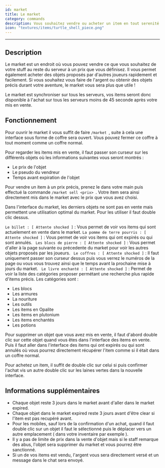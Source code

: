 ```yaml
---
id: market
title: Le market
category: commands
description: Vous souhaitez vendre ou acheter un item en tout serenité et facilement ? Rien de mieux que utiliser le market !
icon: "textures/items/turtle_shell_piece.png"
---
```

___
## Description

Le market est un endroit où vous pouvez vendre ce que vous souhaitez de votre stuff au reste du serveur à un prix que vous définisez. Il vous permet également acheter des objets proposés par d'autres joueurs rapidement et facilement. 
Si vous souhaitez vous faire de l'argent ou obtenir des objets précis durant votre aventure, le market vous sera plus que utile !  

Le market est synchroniser sur tous les serveurs, vos items seront donc disponible à l'achat sur tous les serveurs moins de 45 seconde après votre mis en vente.
 
## Fonctionnement 

Pour ouvrir le market il vous suffit de faire ``/market ``, suite à cela une interface sous forme de coffre sera ouvert. Vous pouvez fermer ce coffre à tout moment comme un coffre normal. 

Pour regarder les items mis en vente, il faut passer son curseur sur les différents objets où les informations suivantes vous seront montrés :  
* Le prix de l'objet   
* Le pseudo du vendreur 
* Temps avant expiration de l'objet

Pour vendre un item à un prix précis, prenez le dans votre main puis effectué la commande ``/market sell <prix> ``. Votre item sera ainsi directement mis dans le market avec le prix que vous avez choisi. 

Dans l'interface du market, les derniers objets ne sont pas en vente mais permettent une utilisation optimal du market. Pour les utiliser il faut double clic dessus.

 ``Le billet : [ Attente shocked ]`` : Vous permet de voir vos items qui sont actuelement en vente dans le market. 
 ``La pomme de terre pourris : [ Attente shocked ]`` : Vous permet de voir vos items qui ont expirés ou qui sont annulés. 
 `` Les blocs de pierre : [ Attente shocked ]`` : Vous permet d'aller à la page suivante ou précedente du market pour voir les autres objets proposés par les joueurs.
 `` Le coffres : [ Attente shocked ]`` : Il faut uniquement passer son curseur dessus puis vous verrez le numéros de la page ou vous vous trouvez ainsi que le temps avant la prochaine mise à jours du market. 
 `` Le livre enchanté : [ Attente shocked ]`` : Permet de voir la liste des catégories proposer permétant une recherche plus rapide d'items précis. Les catégories sont : 
   * Les blocs  
   * Les armures  
   * La nouriture  
   * Les outils
   * Les items en Opalite 
   * Les items en plutonium
   * Les items enchantés
   * Les potions

Pour supprimer un objet que vous avez mis en vente, il faut d'abord double clic sur cette objet quand vous êtes dans l'interface des items en vente. Puis il faut aller dans l'interface des items qui ont expirés ou qui sont annulés où vous pourrez directement récupérer l'item comme si il était dans un coffre normal. 

Pour achetez un item, il suffit de double clic sur celui si puis confirmer l'achat vis un autre double clic sur les laines vertes dans la nouvelle interface. 

## Informations supplémentaires

* Chaque objet reste 3 jours dans le market avant d'aller dans le market expired. 
* Chaque objet dans le market expired reste 3 jours avant d'être clear si l'item est pas recupéré avant.
* Pour les mobiles, sauf lors de la confirmation d'un achat, quand il faut double clic sur un objet il faut le sélectionné puis le déplacer vers un autre emplacement ( dans votre inventaire par exemple ).
* Il y a pas de limite de prix dans la vente d'objet mais si le staff remarque des abus, l'objet sera supprimer du market et vous pourrez être sanctionné.
* Si un de vos items est vendu, l'argent vous sera directement versé et un message dans le chat sera envoyé.  

